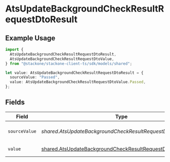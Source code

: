 # AtsUpdateBackgroundCheckResultRequestDtoResult

## Example Usage

```typescript
import {
  AtsUpdateBackgroundCheckResultRequestDtoResult,
  AtsUpdateBackgroundCheckResultRequestDtoValue,
} from "@stackone/stackone-client-ts/sdk/models/shared";

let value: AtsUpdateBackgroundCheckResultRequestDtoResult = {
  sourceValue: "Passed",
  value: AtsUpdateBackgroundCheckResultRequestDtoValue.Passed,
};
```

## Fields

| Field                                                                                                                               | Type                                                                                                                                | Required                                                                                                                            | Description                                                                                                                         | Example                                                                                                                             |
| ----------------------------------------------------------------------------------------------------------------------------------- | ----------------------------------------------------------------------------------------------------------------------------------- | ----------------------------------------------------------------------------------------------------------------------------------- | ----------------------------------------------------------------------------------------------------------------------------------- | ----------------------------------------------------------------------------------------------------------------------------------- |
| `sourceValue`                                                                                                                       | *shared.AtsUpdateBackgroundCheckResultRequestDtoSourceValue*                                                                        | :heavy_minus_sign:                                                                                                                  | The source value of the test result.                                                                                                | Passed                                                                                                                              |
| `value`                                                                                                                             | [shared.AtsUpdateBackgroundCheckResultRequestDtoValue](../../../sdk/models/shared/atsupdatebackgroundcheckresultrequestdtovalue.md) | :heavy_minus_sign:                                                                                                                  | The result of the test.                                                                                                             | passed                                                                                                                              |